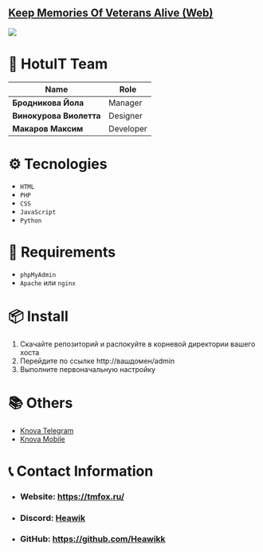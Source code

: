 ## [Keep Memories Of Veterans Alive (Web)](https://kmova.tmfox.ru")
![](https://i.imgur.com/fzzs5zq.png)

# 💾 HotuIT Team
|**Name**|**Role**|
|---------------|-------------|
|**Бродникова Йола**|Manager|
|**Винокурова Виолетта**|Designer|
|**Макаров Максим**|Developer|

# ⚙️ Tecnologies
* `HTML`
* `PHP`
* `CSS`
* `JavaScript`
* `Python`

# 📃 Requirements
* `phpMyAdmin`
* `Apache` или `nginx`

# 📦 Install
1. Скачайте репозиторий и распокуйте в корневой директории вашего хоста
2. Перейдите по ссылке http://вашдомен/admin
3. Выполните первоначальную настройку

# 📚 Others
* [Knova Telegram](https://github.com/Heawikk/kmova-tg-py)
* [Knova Mobile](https://github.com/Heawikk/kmova-mobile)

# 📞 Contact Information
* ### Website: https://tmfox.ru/
* ### Discord: [Heawik](https://discord.com/users/848052452908597250)
* ### GitHub: https://github.com/Heawikk
